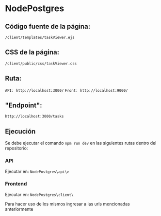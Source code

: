 # NodePostgres

## Código fuente de la página:

`/client/templates/taskViewer.ejs`

## CSS de la página:

`/client/public/css/taskViewer.css`

## Ruta:

`API: http://localhost:3000/`
`Front: http://localhost:9000/`

## "Endpoint":

`http://localhost:3000/tasks`

## Ejecución

Se debe ejecutar el comando `npm run dev` en las siguientes rutas dentro del repositorio:

### API
Ejecutar en: `NodePostgres\api\>`

### Frontend
Ejecutar en: `NodePostgres\client\`

Para hacer uso de los mismos ingresar a las urls mencionadas anteriormente
